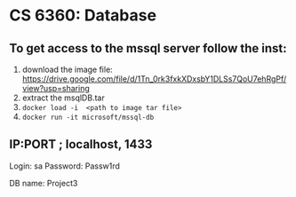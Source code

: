 # CS 6360: Database

## To get access to the mssql server follow the inst: 

1. download the image file: https://drive.google.com/file/d/1Tn_0rk3fxkXDxsbY1DLSs7QoU7ehRgPf/view?usp=sharing
2. extract the msqlDB.tar
3. `docker load -i  <path to image tar file>`
4. `docker run -it microsoft/mssql-db`

## IP:PORT ; localhost, 1433

Login: sa
Password: Passw1rd

DB name: Project3
